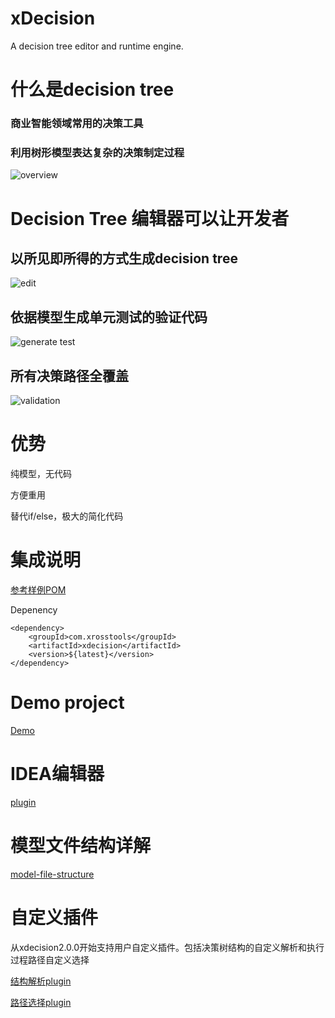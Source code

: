 xDecision
=========

A decision tree editor and runtime engine.

# 什么是decision tree
### 商业智能领域常用的决策工具

### 利用树形模型表达复杂的决策制定过程
![overview](https://oscimg.oschina.net/oscnet/up-2d4e231956aa24c47de8d32be0c8f9891a0.png)

# Decision Tree 编辑器可以让开发者
## 以所见即所得的方式生成decision tree
![edit](https://oscimg.oschina.net/oscnet/up-b8bf88e63ebf86110aa599c1ad2c8ddab72.png)

## 依据模型生成单元测试的验证代码
![generate test](https://oscimg.oschina.net/oscnet/up-fa974c5611b93a5c9d5d9f433292541fdce.png)

## 所有决策路径全覆盖
![validation](https://oscimg.oschina.net/oscnet/up-3aa52f77feb022afafbe99e1a2a25d5b897.png)

# 优势
纯模型，无代码

方便重用

替代if/else，极大的简化代码

# 集成说明
[参考样例POM](https://github.com/hejiehui/xDecision/blob/master/com.xrosstools.xdecision.sample/pom.xml)

Depenency

	<dependency>
		<groupId>com.xrosstools</groupId>
		<artifactId>xdecision</artifactId>
		<version>${latest}</version>
	</dependency>


# Demo project
[Demo](https://github.com/hejiehui/xDecision/tree/master/com.xrosstools.xdecision.sample)

# IDEA编辑器
[plugin](https://github.com/hejiehui/xDecision/blob/master/com.xrosstools.xdecision.idea.editor/com.xrosstools.xdecision.idea.editor.zip)

# 模型文件结构详解
[model-file-structure](https://github.com/hejiehui/xDecision/wiki/model-file-structure)

# 自定义插件
从xdecision2.0.0开始支持用户自定义插件。包括决策树结构的自定义解析和执行过程路径自定义选择

[结构解析plugin](https://github.com/hejiehui/xDecision/wiki/model-file-structure#parser)

[路径选择plugin](https://github.com/hejiehui/xDecision/wiki/model-file-structure#evaluator)
